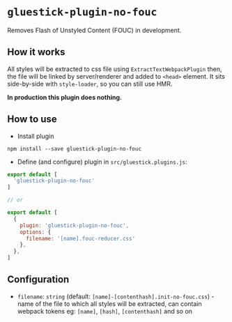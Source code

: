 # `gluestick-plugin-no-fouc`

Removes Flash of Unstyled Content (FOUC) in development.

## How it works
All styles will be extracted to css file using `ExtractTextWebpackPlugin` then, the file will be linked by server/renderer and added to `<head>` element. It sits side-by-side with `style-loader`, so you can still use HMR.

__In production this plugin does nothing.__

## How to use
* Install plugin
```
npm install --save gluestick-plugin-no-fouc
```
* Define (and configure) plugin in `src/gluestick.plugins.js`:
```javascript
export default [
  'gluestick-plugin-no-fouc'
]

// or

export default [
  {
    plugin: 'gluestick-plugin-no-fouc',
    options: {
      filename: '[name].fouc-reducer.css'
    },
  },
]
```

## Configuration
- `filename`: `string` (default: `[name]-[contenthash].init-no-fouc.css`) - name of the file to which all styles will be extracted, can contain webpack tokens eg: `[name]`, `[hash]`, `[contenthash]` and so on
